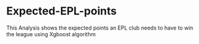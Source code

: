 # Expected-EPL-points
This Analysis shows the expected points an EPL club needs to have to win the league using Xgboost algorithm
